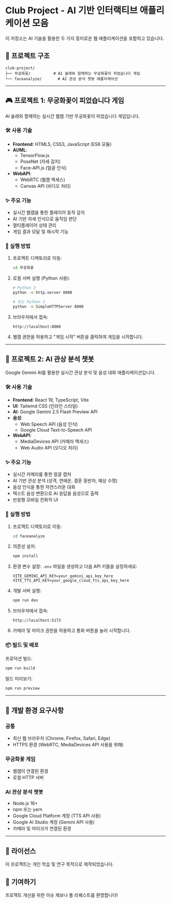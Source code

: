 # Club Project - AI 기반 인터랙티브 애플리케이션 모음

이 저장소는 AI 기술을 활용한 두 가지 흥미로운 웹 애플리케이션을 포함하고 있습니다.

## 📁 프로젝트 구조

```
club-project/
├── 무궁화꽃/          # AI 술래와 함께하는 무궁화꽃이 피었습니다 게임
└── faceanalyze/       # AI 관상 분석 챗봇 애플리케이션
```

---

## 🎮 프로젝트 1: 무궁화꽃이 피었습니다 게임

AI 술래와 함께하는 실시간 웹캠 기반 무궁화꽃이 피었습니다 게임입니다.

### 🛠️ 사용 기술

- **Frontend**: HTML5, CSS3, JavaScript (ES6 모듈)
- **AI/ML**: 
  - TensorFlow.js
  - PoseNet (자세 감지)
  - Face-API.js (얼굴 인식)
- **WebAPI**: 
  - WebRTC (웹캠 액세스)
  - Canvas API (비디오 처리)

### ✨ 주요 기능

- 실시간 웹캠을 통한 플레이어 동작 감지
- AI 기반 자세 인식으로 움직임 판단
- 멀티플레이어 상태 관리
- 게임 결과 모달 및 재시작 기능

### 🚀 실행 방법

1. 프로젝트 디렉토리로 이동:
   ```bash
   cd 무궁화꽃
   ```

2. 로컬 서버 실행 (Python 사용):
   ```bash
   # Python 3
   python -m http.server 8000
   
   # 또는 Python 2
   python -m SimpleHTTPServer 8000
   ```

3. 브라우저에서 접속:
   ```
   http://localhost:8000
   ```

4. 웹캠 권한을 허용하고 "게임 시작" 버튼을 클릭하여 게임을 시작합니다.

---

## 🔮 프로젝트 2: AI 관상 분석 챗봇

Google Gemini AI를 활용한 실시간 관상 분석 및 음성 대화 애플리케이션입니다.

### 🛠️ 사용 기술

- **Frontend**: React 19, TypeScript, Vite
- **UI**: Tailwind CSS (인라인 스타일)
- **AI**: Google Gemini 2.5 Flash Preview API
- **음성**: 
  - Web Speech API (음성 인식)
  - Google Cloud Text-to-Speech API
- **WebAPI**: 
  - MediaDevices API (카메라 액세스)
  - Web Audio API (오디오 처리)

### ✨ 주요 기능

- 실시간 카메라를 통한 얼굴 캡처
- AI 기반 관상 분석 (성격, 연애운, 결혼 동반자, 예상 수명)
- 음성 인식을 통한 자연스러운 대화
- 텍스트 음성 변환으로 AI 응답을 음성으로 출력
- 반응형 모바일 친화적 UI

### 🚀 실행 방법

1. 프로젝트 디렉토리로 이동:
   ```bash
   cd faceanalyze
   ```

2. 의존성 설치:
   ```bash
   npm install
   ```

3. 환경 변수 설정:
   `.env` 파일을 생성하고 다음 API 키들을 설정하세요:
   ```env
   VITE_GEMINI_API_KEY=your_gemini_api_key_here
   VITE_TTS_API_KEY=your_google_cloud_tts_api_key_here
   ```

4. 개발 서버 실행:
   ```bash
   npm run dev
   ```

5. 브라우저에서 접속:
   ```
   http://localhost:5173
   ```

6. 카메라 및 마이크 권한을 허용하고 통화 버튼을 눌러 시작합니다.

### 📦 빌드 및 배포

프로덕션 빌드:
```bash
npm run build
```

빌드 미리보기:
```bash
npm run preview
```

---

## 🔧 개발 환경 요구사항

### 공통
- 최신 웹 브라우저 (Chrome, Firefox, Safari, Edge)
- HTTPS 환경 (WebRTC, MediaDevices API 사용을 위해)

### 무궁화꽃 게임
- 웹캠이 연결된 환경
- 로컬 HTTP 서버

### AI 관상 분석 챗봇
- Node.js 16+
- npm 또는 yarn
- Google Cloud Platform 계정 (TTS API 사용)
- Google AI Studio 계정 (Gemini API 사용)
- 카메라 및 마이크가 연결된 환경

---

## 📝 라이선스

이 프로젝트는 개인 학습 및 연구 목적으로 제작되었습니다.

## 🤝 기여하기

프로젝트 개선을 위한 이슈 제보나 풀 리퀘스트를 환영합니다!
